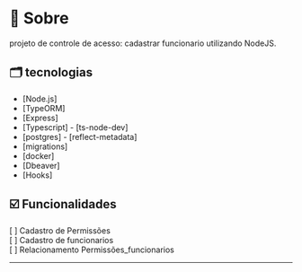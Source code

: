 # 🔖 Sobre

projeto de controle de acesso: cadastrar funcionario utilizando NodeJS.

## 🗂 tecnologias

- [Node.js]
- [TypeORM]
- [Express]
- [Typescript] - [ts-node-dev]
- [postgres] - [reflect-metadata]
- [migrations]
- [docker]
- [Dbeaver]
- [Hooks]

## ☑️ Funcionalidades

[ ] Cadastro de Permissões<br/>
[ ] Cadastro de funcionarios<br/>
[ ] Relacionamento Permissões_funcionarios<br/>

---
